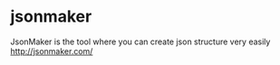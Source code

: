 # jsonmaker
JsonMaker is the tool where you can create json structure very easily
http://jsonmaker.com/
